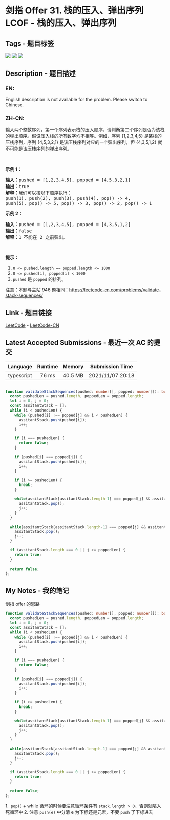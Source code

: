 
# 剑指 Offer 31. 栈的压入、弹出序列 LCOF - 栈的压入、弹出序列

## Tags - 题目标签

 <img src="https://img.shields.io/badge/Stack-栈-blue.svg">   <img src="https://img.shields.io/badge/Array-数组-blue.svg">   <img src="https://img.shields.io/badge/Simulation-模拟-blue.svg">  


## Description - 题目描述

### EN:
English description is not available for the problem. Please switch to Chinese.

### ZH-CN:
<p>输入两个整数序列，第一个序列表示栈的压入顺序，请判断第二个序列是否为该栈的弹出顺序。假设压入栈的所有数字均不相等。例如，序列 {1,2,3,4,5} 是某栈的压栈序列，序列 {4,5,3,2,1} 是该压栈序列对应的一个弹出序列，但 {4,3,5,1,2} 就不可能是该压栈序列的弹出序列。</p>

<p>&nbsp;</p>

<p><strong>示例 1：</strong></p>

<pre><strong>输入：</strong>pushed = [1,2,3,4,5], popped = [4,5,3,2,1]
<strong>输出：</strong>true
<strong>解释：</strong>我们可以按以下顺序执行：
push(1), push(2), push(3), push(4), pop() -&gt; 4,
push(5), pop() -&gt; 5, pop() -&gt; 3, pop() -&gt; 2, pop() -&gt; 1
</pre>

<p><strong>示例 2：</strong></p>

<pre><strong>输入：</strong>pushed = [1,2,3,4,5], popped = [4,3,5,1,2]
<strong>输出：</strong>false
<strong>解释：</strong>1 不能在 2 之前弹出。
</pre>

<p>&nbsp;</p>

<p><strong>提示：</strong></p>

<ol>
	<li><code>0 &lt;= pushed.length == popped.length &lt;= 1000</code></li>
	<li><code>0 &lt;= pushed[i], popped[i] &lt; 1000</code></li>
	<li><code>pushed</code>&nbsp;是&nbsp;<code>popped</code>&nbsp;的排列。</li>
</ol>

<p>注意：本题与主站 946 题相同：<a href="https://leetcode-cn.com/problems/validate-stack-sequences/">https://leetcode-cn.com/problems/validate-stack-sequences/</a></p>



## Link - 题目链接

[LeetCode](https://leetcode.com/problems/zhan-de-ya-ru-dan-chu-xu-lie-lcof/description/)  -  [LeetCode-CN](https://leetcode-cn.com/problems/zhan-de-ya-ru-dan-chu-xu-lie-lcof/description/)
## Latest Accepted Submissions - 最近一次 AC 的提交


| Language | Runtime | Memory | Submission Time |
|:---:|:---:|:---:|:---:|
| typescript  | 76 ms | 40.5 MB | 2021/11/07 20:18 |

```typescript

function validateStackSequences(pushed: number[], popped: number[]): boolean {
  const pushedLen = pushed.length, poppedLen = popped.length;
  let i = 0, j = 0;
  const assitantStack = [];
  while (i < pushedLen) {
    while (pushed[i] !== popped[j] && i < pushedLen) {
      assitantStack.push(pushed[i]);
      i++;
    }

    if (i === pushedLen) {
      return false;
    }

    if (pushed[i] === popped[j]) {
      assitantStack.push(pushed[i]);
      i++;
    }

    if (i >= pushedLen) {
      break;
    }

    while(assitantStack[assitantStack.length-1] === popped[j] && assitantStack.length > 0) {
      assitantStack.pop();
      j++;
    }
  }

  while(assitantStack[assitantStack.length-1] === popped[j] && assitantStack.length > 0) {
    assitantStack.pop();
    j++;
  }

  if (assitantStack.length === 0 || j >= poppedLen) {
    return true;
  }
  
  return false;
};

```
## My Notes - 我的笔记


剑指 offer 的思路
```typescript
function validateStackSequences(pushed: number[], popped: number[]): boolean {
  const pushedLen = pushed.length, poppedLen = popped.length;
  let i = 0, j = 0;
  const assitantStack = [];
  while (i < pushedLen) {
    while (pushed[i] !== popped[j] && i < pushedLen) {
      assitantStack.push(pushed[i]);
      i++;
    }

    if (i === pushedLen) {
      return false;
    }

    if (pushed[i] === popped[j]) {
      assitantStack.push(pushed[i]);
      i++;
    }

    if (i >= pushedLen) {
      break;
    }

    while(assitantStack[assitantStack.length-1] === popped[j] && assitantStack.length > 0) {
      assitantStack.pop();
      j++;
    }
  }

  while(assitantStack[assitantStack.length-1] === popped[j] && assitantStack.length > 0) {
    assitantStack.pop();
    j++;
  }

  if (assitantStack.length === 0 || j >= poppedLen) {
    return true;
  }
  
  return false;
};
```
1.` pop()` + while 循环的时候要注意循环条件有 `stack.length > 0`，否则就陷入死循环中
2. 注意 `push(e)` 中分清 e 为下标还是元素，不要 `push` 了下标进去 

